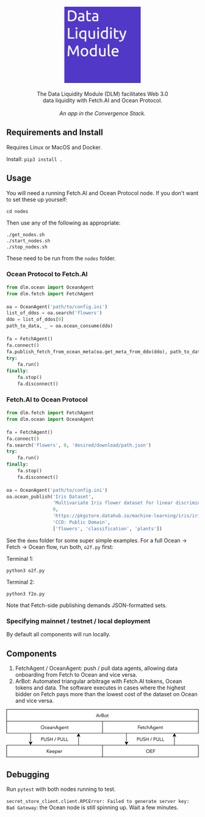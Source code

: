 <p align="center">
    <img src="./img/dlm_logo.png" width="200" />
    <br><br>
    The Data Liquidity Module (DLM) facilitates Web 3.0<br>
    data liquidity with Fetch.AI and Ocean Protocol.<br><br>
    <i>An app in the Convergence Stack.</i>
</p>


## Requirements and Install

Requires Linux or MacOS and Docker.

Install: `pip3 install .`

## Usage

You will need a running Fetch.AI and Ocean Protocol node. If you don't want to set these up yourself:
```
cd nodes
```
Then use any of the following as appropriate:
```
./get_nodes.sh
./start_nodes.sh
./stop_nodes.sh
```
These need to be run from the `nodes` folder.

### Ocean Protocol to Fetch.AI

```python
from dlm.ocean import OceanAgent
from dlm.fetch import FetchAgent

oa = OceanAgent('path/to/config.ini')
list_of_ddos = oa.search('flowers')
ddo = list_of_ddos[0]
path_to_data, _ = oa.ocean_consume(ddo)

fa = FetchAgent()
fa.connect()
fa.publish_fetch_from_ocean_meta(oa.get_meta_from_ddo(ddo), path_to_data)
try:
    fa.run()
finally:
    fa.stop()
    fa.disconnect()
```

### Fetch.AI to Ocean Protocol

```python
from dlm.fetch import FetchAgent
from dlm.ocean import OceanAgent

fa = FetchAgent()
fa.connect()
fa.search('flowers', 0, 'desired/download/path.json')
try:
    fa.run()
finally:
    fa.stop()
    fa.disconnect()

oa = OceanAgent('path/to/config.ini')
oa.ocean_publish('Iris Dataset',
                 'Multivariate Iris flower dataset for linear discriminant analysis.',
                 0,
                 'https://pkgstore.datahub.io/machine-learning/iris/iris_json/data/23a7b3de91da915b506f7ca23f6d1141/iris_json.json',
                 'CCO: Public Domain',
                 ['flowers', 'classification', 'plants'])
```


See the `demo` folder for some super simple examples. For a full Ocean -> Fetch -> Ocean flow, run both, `o2f.py` first:

Terminal 1:
```
python3 o2f.py
```
Terminal 2:
```
python3 f2o.py
```

Note that Fetch-side publishing demands JSON-formatted sets.

### Specifying mainnet / testnet / local deployment

By default all components will run locally.

## Components

1. FetchAgent / OceanAgent: push / pull data agents, allowing data onboarding from Fetch to Ocean and vice versa.
2. ArBot: Automated triangular arbitrage with Fetch.AI tokens, Ocean tokens and data. The software executes in cases where the highest bidder on Fetch pays more than the lowest cost of the dataset on Ocean and vice versa.

<p align="center">
    <img src="./img/dlm_stack.png" width="550" />
</p>

## Debugging

Run `pytest` with both nodes running to test. 

`secret_store_client.client.RPCError: Failed to generate server key: Bad Gateway`: the Ocean node is still spinning up. Wait a few minutes.

